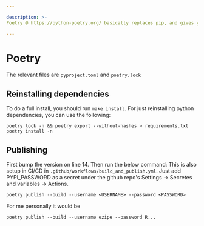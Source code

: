 ```yaml
---

description: >-
Poetry @ https://python-poetry.org/ basically replaces pip, and gives you a maintainable way to track packages. It also makes it trivial to publish to PyPI.

---
```


# Poetry

The relevant files are `pyproject.toml` and `poetry.lock`

## Reinstalling dependencies

To do a full install, you should run `make install`. For just reinstalling python dependencies, you can use the following:

```
poetry lock -n && poetry export --without-hashes > requirements.txt
poetry install -n
```

## Publishing

First bump the version on line 14. Then run the below command:
This is also setup in CI/CD in `.github/workflows/build_and_publish.yml`. Just add PYPI_PASSWORD as a secret under the github repo's Settings -> Secretes and variables -> Actions.

```
poetry publish --build --username <USERNAME> --password <PASSWORD>
```

For me personally it would be

```
poetry publish --build --username ezipe --password R...
```
